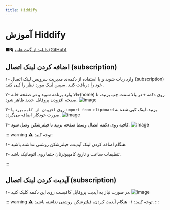 ```yaml
---
title: Hiddify
---
```


# آموزش Hiddify

🐈‍⬛️ [دانلود از گیت هاب (GitHub)](https://github.com/hiddify/hiddify-next/releases/download/v0.14.20/hiddify-android-arm7.apk)


## اضافه کردن لینک اتصال (subscription)
۱- وارد ربات شوید و با استفاده از دکمه‌ی مدیریت سرویس لینک اتصال (subscription) خود را دریافت کنید. سپس لینک مورد نظر را کپی کنید.

۲- حالا وارد برنامه شوید و در صفحه خانه(home) روی دکمه ```+``` در بالا سمت چپ بزنید، تا صفحه افزودن پروفایل جدید ظاهر شود.
![image](https://github.com/VPNHELP/vpnhelp.github.io/assets/129318294/cfcbe7d6-ec3b-4273-93d6-c5d494af65a0)

۳- روی ```افزودن از کلیپ‌بورد``` یا ```import from clipboard``` بزنید. لینک کپی شده به صورت خودکار اضافه می‌گردد.
![image](https://github.com/VPNHELP/vpnhelp.github.io/assets/129318294/98ec4219-cb9c-49a7-bbd3-1d24fe33a79d)

۴- کافیه روی دکمه اتصال وسط صفحه بزنید تا فیلترشکن وصل شود.
![image](https://github.com/VPNHELP/vpnhelp.github.io/assets/129318294/4f8b81cd-dd8d-4230-be9e-4cd0954435c1)

::: warning ⚠️ توجه کنید:

۱- هنگام اضافه کردن لینک آپدیت، فیلترشکن روشنی نداشته باشید.

۲- تنظیمات ساعت و تاریخ کامپیوتر‌تان حتما روی اتوماتیک باشد.

:::

## آپدیت کردن لینک اتصال (subscription) 

۱- در صورت نیاز به آپدیت پروفایل کافیست روی این دکمه کلیک کنید.
![image](https://github.com/VPNHELP/vpnhelp.github.io/assets/129318294/9a080284-9896-43e8-991b-7d66428fd3cb)

::: warning ⚠️ توجه کنید:
۱- هنگام آپدیت کردن، فیلترشکن روشنی نداشته باشید.
:::
